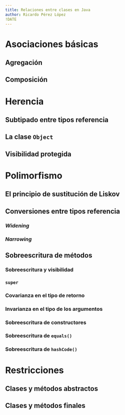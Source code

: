```yaml
---
title: Relaciones entre clases en Java
author: Ricardo Pérez López
!DATE
---
```


# Asociaciones básicas

## Agregación

## Composición

# Herencia

## Subtipado entre tipos referencia

## La clase `Object`

## Visibilidad protegida

# Polimorfismo

## El principio de sustitución de Liskov

## Conversiones entre tipos referencia

### *Widening*

### *Narrowing*

## Sobreescritura de métodos

### Sobreescritura y visibilidad

### `super`

### Covarianza en el tipo de retorno

### Invarianza en el tipo de los argumentos

### Sobreescritura de constructores

### Sobreescritura de `equals()`

### Sobreescritura de `hashCode()`

# Restricciones

## Clases y métodos abstractos

## Clases y métodos finales

